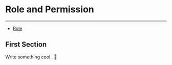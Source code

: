 # Role and Permission

---

- [Role](#role)

<a name="role"></a>
## First Section

Write something cool.. 🦊
